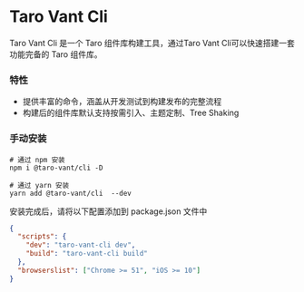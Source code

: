 # Taro Vant Cli

Taro Vant Cli 是一个 Taro 组件库构建工具，通过Taro Vant Cli可以快速搭建一套功能完备的 Taro 组件库。

### 特性

- 提供丰富的命令，涵盖从开发测试到构建发布的完整流程
- 构建后的组件库默认支持按需引入、主题定制、Tree Shaking

### 手动安装

```shell
# 通过 npm 安装
npm i @taro-vant/cli -D

# 通过 yarn 安装
yarn add @taro-vant/cli  --dev
```

安装完成后，请将以下配置添加到 package.json 文件中

```json
{
  "scripts": {
    "dev": "taro-vant-cli dev",
    "build": "taro-vant-cli build"
  },
  "browserslist": ["Chrome >= 51", "iOS >= 10"]
}
```
